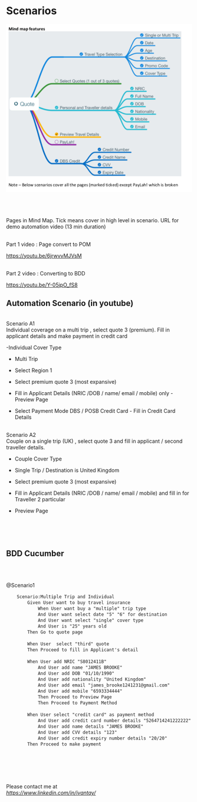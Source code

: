 # Scenarios

![alt text](https://github.com/ivantay2003/SeleniumPom/blob/master/screenshot/MapMap.png)


<br><br><br>
Pages in Mind Map. Tick means cover in high level in scenario.
URL for demo automation video (13 min duration)

<br>
Part 1 video : Page convert to POM

https://youtu.be/6jrwvvMJVsM

<br>
Part 2 video : Converting to BDD

https://youtu.be/Y-05jpO_fS8


## Automation Scenario (in youtube)
<br>
Scenario A1
<br>
Individual coverage on a multi trip , select quote 3 (premium). Fill in applicant details and make payment in credit card

-Individual Cover Type

- Multi Trip

- Select Region 1

- Select premium quote 3 (most expansive)

- Fill in Applicant Details (NRIC /DOB / name/ email / mobile) only - Preview Page

- Select Payment Mode DBS / POSB Credit Card - Fill in Credit Card Details

<br>
Scenario A2
<br>
Couple on a single trip (UK) , select quote 3 and fill in applicant / second traveller details.

- Couple Cover Type

- Single Trip / Destination is United Kingdom

- Select premium quote 3 (most expansive)

- Fill in Applicant Details (NRIC /DOB / name/ email / mobile) and fill in for Traveller 2 particular

- Preview Page


<br><br><br>


## BDD Cucumber
<br><br>


@Scenario1
```
	Scenario:Multiple Trip and Individual
		Given User want to buy travel insurance
		    When User want buy a "multiple" trip type
		    And User want select date "5" "6" for destination
		    And User want select "single" cover type
		    And User is "25" years old
		Then Go to quote page
		
		When User  select "third" quote
		Then Proceed to fill in Applicant's detail
		
		When User add NRIC "S8012411B"
		    And User add name "JAMES BROOKE"
		    And User add DOB "01/10/1990"
		    And User add nationality "United Kingdom"
		    And User add email "james_brooke1241231@gmail.com"
		    And User add mobile "6593334444"
		    Then Proceed to Preview Page
		    Then Proceed to Payment Method
		
		When User select "credit card" as payment method
		    And User add credit card number details "5264714241222222"
		    And User add name details "JAMES BROOKE"
		    And User add CVV details "123"
		    And User add credit expiry number details "20/20"
		Then Proceed to make payment
```		
   
<br><br>
<br><br><br>
Please contact me at 
<br>
*https://www.linkedin.com/in/ivantay/*
